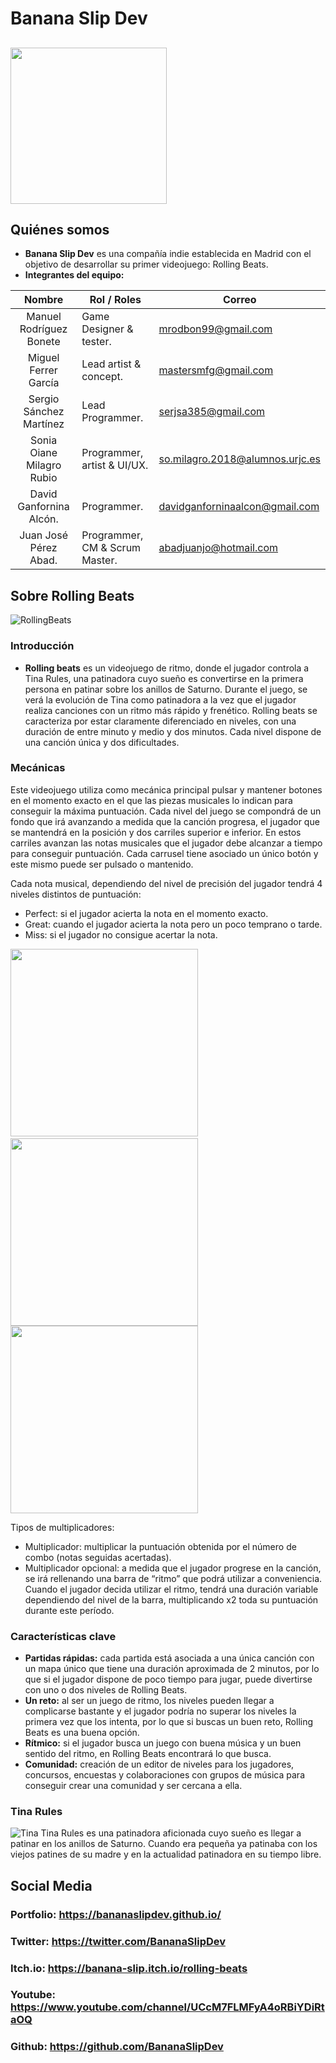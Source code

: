 # Banana Slip Dev 

## <img src="https://user-images.githubusercontent.com/73433870/138892794-fa5eb0df-264d-4999-9828-c018d4afc400.png" width="250">
## Quiénes somos
* **Banana Slip Dev** es una compañía indie establecida en Madrid con el objetivo de desarrollar su primer videojuego: Rolling Beats.
* **Integrantes del equipo:**


| Nombre | Rol / Roles | Correo |
|:--------------:| ------------- | ------------- |
| Manuel Rodríguez Bonete   |     Game Designer & tester.         |  mrodbon99@gmail.com             |
| Miguel Ferrer García      |     Lead artist & concept.          |  mastersmfg@gmail.com            |
| Sergio Sánchez Martínez   |     Lead Programmer.                |  serjsa385@gmail.com             |
| Sonia Oiane Milagro Rubio |     Programmer, artist & UI/UX.     |  so.milagro.2018@alumnos.urjc.es |
| David Ganfornina Alcón.   |     Programmer.                     |  davidganforninaalcon@gmail.com  |
| Juan José Pérez Abad.     |     Programmer, CM & Scrum Master.  |  abadjuanjo@hotmail.com          |


## Sobre Rolling Beats
![RollingBeats](https://user-images.githubusercontent.com/73433870/138893103-01520e24-c9f7-4b15-9033-06547c88691a.jpg)
### Introducción
* **Rolling beats** es un videojuego de ritmo, donde el jugador controla a Tina Rules, una patinadora cuyo sueño es convertirse en la primera persona en patinar sobre los anillos de Saturno.
Durante el juego, se verá la evolución de Tina como patinadora a la vez que el jugador realiza canciones con un ritmo más rápido y frenético.
Rolling beats se caracteriza por estar claramente diferenciado en niveles, con una duración de entre minuto y medio y dos minutos. Cada nivel dispone de una canción única y dos dificultades.

### Mecánicas
Este videojuego utiliza como mecánica principal pulsar y mantener botones en el momento exacto en el que las piezas musicales lo indican para conseguir la máxima puntuación. 
Cada nivel del juego se compondrá de un fondo que irá avanzando a medida que la canción progresa, el jugador que se mantendrá en la posición  y dos carriles superior e inferior.
En estos carriles avanzan las notas musicales que el jugador debe alcanzar a tiempo para conseguir puntuación. Cada carrusel tiene asociado un único botón y este mismo puede ser pulsado o mantenido.

Cada nota musical, dependiendo del nivel de precisión del jugador tendrá 4 niveles distintos de puntuación:
* Perfect: si el jugador acierta la nota en el momento exacto.
* Great: cuando el jugador acierta la nota pero un poco temprano o tarde.
* Miss: si el jugador no consigue acertar la nota.


<img src="https://user-images.githubusercontent.com/73433870/138901495-75789235-1e7f-4875-84a8-10e9998b27bd.png" width="300">    &nbsp;&nbsp;&nbsp;&nbsp;&nbsp;&nbsp;&nbsp;&nbsp;&nbsp;&nbsp; <img src="https://user-images.githubusercontent.com/73433870/138901497-f5ebcf4a-dd18-442c-ac81-6d8382d58f5e.png" width="300"> <img src="https://user-images.githubusercontent.com/73433870/138901498-15941308-77f8-4d5d-980f-4e8610a9943d.png" width="300">

Tipos de multiplicadores:
* Multiplicador: multiplicar la puntuación obtenida por el número de combo (notas seguidas acertadas).
* Multiplicador opcional: a medida que el jugador progrese en la canción, se irá rellenando una barra de “ritmo” que podrá utilizar a conveniencia. Cuando el jugador decida utilizar el ritmo, tendrá una duración variable dependiendo del nivel de la barra, multiplicando x2 toda su puntuación durante este período.

### Características clave
* **Partidas rápidas:** cada partida está asociada a una única canción con un mapa único que tiene una duración aproximada de 2 minutos, por lo que si el jugador dispone de poco tiempo para jugar, puede divertirse con uno o dos niveles de Rolling Beats.
* **Un reto:** al ser un juego de ritmo, los niveles pueden llegar a complicarse bastante y el jugador podría no superar los niveles la primera vez que los intenta, por lo que si buscas un buen reto, Rolling Beats es una buena opción.
* **Rítmico:** si el jugador busca un juego con buena música y un buen sentido del ritmo, en Rolling Beats encontrará lo que busca.
* **Comunidad:** creación de un editor de niveles para los jugadores, concursos, encuestas y colaboraciones con grupos de música para conseguir crear una comunidad y ser cercana a ella.
### Tina Rules
![Tina](https://user-images.githubusercontent.com/73433870/138900946-eecb2e02-c0a2-4075-9e5b-66dc9a7c5652.jpg)
Tina Rules es una patinadora aficionada cuyo sueño es llegar a patinar en los anillos de Saturno. 
Cuando era pequeña ya patinaba con los viejos patines de su madre y en la actualidad patinadora en su tiempo libre.


## Social Media
### Portfolio: https://bananaslipdev.github.io/
### Twitter: https://twitter.com/BananaSlipDev
### Itch.io: https://banana-slip.itch.io/rolling-beats
### Youtube: https://www.youtube.com/channel/UCcM7FLMFyA4oRBiYDiRtaOQ
### Github: https://github.com/BananaSlipDev



